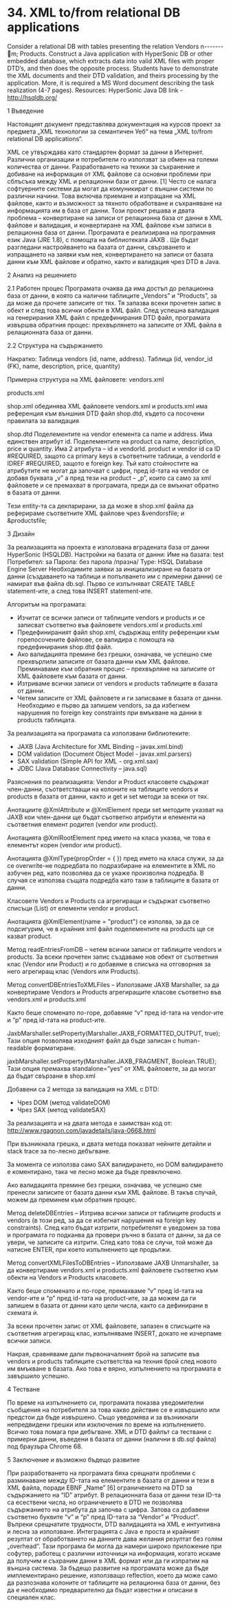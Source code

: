 # 34. XML to/from relational DB applications

Consider a relational DB with tables presenting the relation Vendors n-------m; Products. Construct a Java
application with HyperSonic DB or other embedded database, which extracts data into valid XML files with proper
DTD’s, and then does the opposite process.
Students have to demonstrate the XML documents and their DTD validation, and theirs processing by the application.
More, it is required a MS Word document describing the task realization (4-7 pages).
Resources: HyperSonic Java DB link - http://hsqldb.org/
 

1	Въведение

Настоящият документ представлява документация на курсов проект за предмета „XML технологии за семантичен Уеб“ на тема „XML to/from relational DB applications“.

XML  се утвърждава като стандартен формат за данни в Интернет. Различни организации и потребители го използват за обмен на големи количества от данни. Разработването на техики за съхранение и добиване на информация от XML файлове са основни проблеми при сблъсъка между XML и релационни бази от данни. [1]
Често се налага софтуерните системи да могат да комуникират с външни системи по различни начини. Това включва приемане и изпращане на XML файлове, както и възможност за тяхното обработване и съхраняване на информацията им в база от данни. Този проект решава и двата проблема – конвертиране на записи от релационна база от данни в XML файлове и валидация, и конвертиране на XML файлове към записи в релационна база от данни.
Програмата е реализирана на програмния език Java (JRE  1.8), с помощта на библиотеката JAXB . Ще бъдат разгледани настройването на базата от данни, свързването и изпращането на заявки към нея, конвертирането на записи от базата данни към XML файлове и обратно, както и валидация чрез DTD  в Java.

 
2	Анализ на решението

2.1	Работен процес
Програмата очаква да има достъп до релационна база от данни, в която са налични таблиците „Vendors” и “Products”, за да може да прочете записите от тях. Тя запазва всеки прочетен запис в обект и след това всички обекти в XML файл. След успешна валидация на генерирания XML файл с предефинирания DTD файл, програмата извършва обратния процес: прехвърлянето на записите от XML файла в релационната база от данни.

2.2	Структура на съдържанието
 
Накратко:
Таблица vendors (id, name, address).
Таблица (id, vendor_id (FK), name, description, price, quantity)

Примерна структура на XML файловете:
vendors.xml
<vendors>
	<vendor id=”v1”>
		<name></name>
		<address></address>
	</vendor>
</vendors>

products.xml
<products>
	<product id=”p1” vendorId=”v1”>
		<name></name>
		<description></description>
		<price></price>
		<quantity></quantity>
	</product>
</products>

shop.xml
обединява XML файловете vendors.xml и products.xml
има референция към външния DTD файл shop.dtd, където са посочени правилата за валидация

shop.dtd
Поделементите на vendor елемента са name и address. Има единствен атрибут id.
Поделементите на product са name, description, price и quantity. Има 2 атрибута – id и vendorId.
product и vendor id са ID #REQUIRED, защото са primary keys в съответните таблици, а vendorId е IDREF #REQUIRED, защото е foreign key.
Тъй като стойностите на атрибутите не могат да започват с цифри, пред id-тата на vendor се добавя буквата „v” а пред тези на product – „p”, които са само за xml файловете и се премахват в програмата, преди да се вмъкнат обратно в базата от данни.

<!ENTITY vendorsfile SYSTEM "vendors.xml">
<!ENTITY productsfile SYSTEM "products.xml">

Тези entity-та са декларирани, за да може в shop.xml файла да реферираме съответните XML файлове чрез &vendorsfile; и &productsfile;


3	Дизайн

За реализацията на проекта е използвана вградената база от данни HyperSonic (HSQLDB).
Настройки на базата от данни:
Име на базата: test
Потребител: sa
Парола: без парола /празна/
Type: HSQL Database Engine Server
Необходимите заявки за инициализиране на базата от данни (създаването на таблици и попълването им с примерни данни) се намират във файла db.sql. Първо се изпълняват CREATE TABLE statement-ите, а след това INSERT statement-ите.


Алгоритъм на програмата:
-	Изчитат се всички записи от таблиците vendors и products и се записват съответно във файловете vendors.xml и products.xml
-	Предефинираният файл shop.xml, съдържащ entity референции към горепосочените файлове, се валидира с помощта на предефинирания shop.dtd файл.
-	Ако валидацията премине без грешки, означава, че успешно сме прехвърлили записите от базата данни към XML файлове. Преминаваме към обратния процес – прехвърляне на записите от XML файловете към базата от данни.
-	Изтриваме всички записи от vendors и products таблиците в базата от данни.
-	Четем записите от XML файловете и ги записваме в базата от данни. Необходимо е първо да запишем vendors, за да избегнем нарушения по foreign key constraints при вмъкване на данни в products таблицата. 

За реализацията на програмата са използвани библиотеките:
-	JAXB (Java Architecture for XML Binding – javax.xml.bind)
-	DOM validation (Document Object Model - javax.xml.parsers)
-	SAX validation (Simple API for XML - org.xml.sax)
-	JDBC (Java Database Connectivity – java.sql)

Разяснения по реализацията:
Vendor и Product класовете съдържат член-данни, съответстващи на колоните на таблиците vendors и products в базата от данни, както и get и set методи за всеки от тях.

Анотациите @XmlAttribute и @XmlElement преди set методите указват на JAXB кои член-данни ще бъдат съответно атрибути и елементи на съответния елемент родител (vendor или product).

Анотацията @XmlRootElement пред името на класа указва, че това е елементът корен (vendor или product).

Анотацията @XmlType(propOrder = { }) пред името на класа служи, за да се overwrite-не подредбата по подразбиране на елементите в XML по азбучен ред, като позволява да се укаже произволна подредба. В случая се използва същата подредба като тази в таблиците в базата от данни.

Класовете Vendors и Products са агрегиращи и съдържат съответно списъци (List) от елементи vendor и product.

Анотацията @XmlElement(name = "product") се изполва, за да се подсигурим, че в крайния xml файл поделементите на products ще се казват product.

Метод readEntriesFromDB – четем всички записи от таблиците vendors и products. За всеки прочетен запис създаваме нов обект от съответния клас (Vendor или Product) и го добавяме в списъка на отговорния за него агрегиращ клас (Vendors или Products). 

Метод convertDBEntriesToXMLFiles – Използваме JAXB Marshaller, за да конвертираме Vendors и Products агрегиращите класове съответно във vendors.xml и products.xml

Както беше споменато по-горе, добавяме “v” пред id-тата на vendor-ите и “p” пред id-тата на product-ите.

JaxbMarshaller.setProperty(Marshaller.JAXB_FORMATTED_OUTPUT, true);
Тази опция позволява изходният файл да бъде записан с human-readable форматиране.


jaxbMarshaller.setProperty(Marshaller.JAXB_FRAGMENT, Boolean.TRUE);
Тази опция премахва standalone=”yes” от XML файловете, за да могат да бъдат свързани в shop.xml

Добавени са 2 метода за валидация на XML с DTD:
-	Чрез DOM (метод validateDOM)
-	Чрез SAX (метод validateSAX)

За реализацията и на двата метода е заимстван код от:
http://www.rgagnon.com/javadetails/java-0668.html

При възникнала грешка, и двата метода показват нейните детайли и stack trace за по-лесно дебъгване.

За момента се използва само SAX валидирането, но DOM валидирането е коментирано, така че лесно може да бъде превключено.

Ако валидацията премине без грешки, означава, че успешно сме пренесли записите от базата данни към XML файлове. В такъв случай, можем да преминем към обратния процес.

Метод deleteDBEntries – Изтрива всички записи от таблиците products и vendors (в този ред, за да се избегнат нарушения на foreign key constraints). След като бъдат изтрити, потребителят е уведомен за това и програмата го подканва да провери ръчно в базата от данни, за да се увери, че записите са изтрити. След като това се случи, той може да натисне ENTER, при което изпълнението ще продължи.

Метод convertXMLFilesToDBEntries – Използваме JAXB Unmarshaller, за да конвертираме vendors.xml и products.xml файловете съответно към обекти на Vendors и Products класовете.

Както беше споменато и по-горе, премахваме “v” пред id-тата на vendor-ите и “p” пред id-тата на product-ите, за да можем да ги запишем в базата от данни като цели числа, както са дефинирани в схемата ѝ. 

За всеки прочетен запис от XML файловете, запазен в списъците на съответния агрегиращ клас, изпълняваме INSERT, докато не изчерпаме всички записи.

Накрая, сравняваме дали първоначалният брой на записите във vendors и products таблиците съответства на техния брой след новото им вмъкване в базата. Ако това е вярно, изпълнението на програмата е завършило успешно.


4	Тестване

По време на изпълнението си, програмата показва уведомителни съобщения на потребителя за това какво действие се е извършило или предстои да бъде извършено. Също уведомява и за възникнали непредвидени грешки или изключения по време на изпълнението. Всичко това помага при дебъгване. XML и DTD файлът са тествани с примерни данни, въведени в базата от данни (налични в db.sql файла) под браузъра Chrome 68.


5	Заключение и възможно бъдещо развитие

При разработването на програмата бяха срещнати проблеми с разминаване между ID-тата на елементите в базата от данни и тези в XML файла, поради EBNF „Name” [6] ограничението на DTD за съдържанието на “ID” атрибут. В релационната база от данни тези ID-та са есествени числа, но ограничението в DTD не позволява съдържанието на атрибута да започва с цифра. Затова са добавени съответно буквите “v” и “p” пред ID-тата за “Vendor” и “Product”.
Въпреки срещнатите трудности, DTD валидацията на XML е интуитивна и лесна за използване. Интеграцията с Java е проста и крайният резултат от обработването на данните дава желания резултат без голям „overhead”.
Тази програма би могла да намери широко приложение при софутер, работещ с различни източници на информация, когато искаме да получим и съхраним данни в XML формат или да ги изпратим на външна система.
За бъдещо развитие на програмата може да бъде имплементирано решение, използващо reflection, което да може само да разпознава колоните от таблиците на релационна база от данни, без да е необходимо предварително да бъдат известни и описани в специален клас. 

